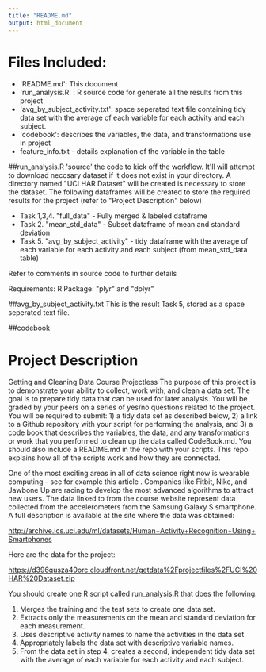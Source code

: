 ```yaml
---
title: "README.md"
output: html_document
---
```


# Files Included:

* 'README.md': This document
* 'run_analysis.R' : R source code for generate all the results from this project
* 'avg_by_subject_activity.txt': space seperated text file containing tidy data set with the average of each variable for each activity and each subject.
* 'codebook': describes the variables, the data, and  transformations use in project
* feature_info.txt - details explanation of the variable in the table

##run_analysis.R
'source' the code to kick off the workflow.  It'll will attempt to download neccsary dataset if it does not exist in your directory.  A directory named "UCI HAR Dataset" will be created is necessary to store the dataset. 
The following dataframes will be created to store the required results for the project (refer to "Project Description" below)

* Task 1,3,4. "full_data" - Fully merged & labeled dataframe
* Task     2. "mean_std_data" - Subset dataframe of mean and standard deviation
* Task     5. "avg_by_subject_activity" - tidy dataframe with the average of each variable for each activity and each subject (from mean_std_data table)

Refer to comments in source code to further details

Requirements: 
     R Package: "plyr" and "dplyr"

##avg_by_subject_activity.txt
This is the result Task 5, stored as a space seperated text file. 

##codebook


# Project Description
Getting and Cleaning Data Course Projectless 
The purpose of this project is to demonstrate your ability to collect, work with, and clean a data set. The goal is to prepare tidy data that can be used for later analysis. You will be graded by your peers on a series of yes/no questions related to the project. You will be required to submit: 1) a tidy data set as described below, 2) a link to a Github repository with your script for performing the analysis, and 3) a code book that describes the variables, the data, and any transformations or work that you performed to clean up the data called CodeBook.md. You should also include a README.md in the repo with your scripts. This repo explains how all of the scripts work and how they are connected.

One of the most exciting areas in all of data science right now is wearable computing - see for example this article . Companies like Fitbit, Nike, and Jawbone Up are racing to develop the most advanced algorithms to attract new users. The data linked to from the course website represent data collected from the accelerometers from the Samsung Galaxy S smartphone. A full description is available at the site where the data was obtained:

http://archive.ics.uci.edu/ml/datasets/Human+Activity+Recognition+Using+Smartphones

Here are the data for the project:

https://d396qusza40orc.cloudfront.net/getdata%2Fprojectfiles%2FUCI%20HAR%20Dataset.zip

You should create one R script called run_analysis.R that does the following.

1. Merges the training and the test sets to create one data set.
2. Extracts only the measurements on the mean and standard deviation for each measurement.
3. Uses descriptive activity names to name the activities in the data set
4. Appropriately labels the data set with descriptive variable names.
5. From the data set in step 4, creates a second, independent tidy data set with the average of each variable for each activity and each subject.
